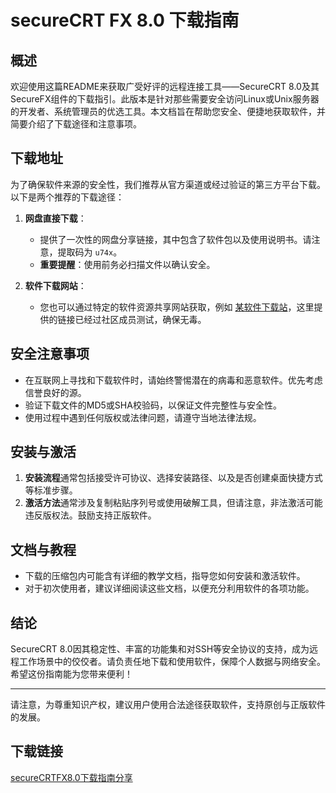 # secureCRT FX 8.0 下载指南

## 概述
欢迎使用这篇README来获取广受好评的远程连接工具——SecureCRT 8.0及其SecureFX组件的下载指引。此版本是针对那些需要安全访问Linux或Unix服务器的开发者、系统管理员的优选工具。本文档旨在帮助您安全、便捷地获取软件，并简要介绍了下载途径和注意事项。

## 下载地址
为了确保软件来源的安全性，我们推荐从官方渠道或经过验证的第三方平台下载。以下是两个推荐的下载途径：

1. **网盘直接下载**：
   - 提供了一次性的网盘分享链接，其中包含了软件包以及使用说明书。请注意，提取码为 `u74x`。
   - **重要提醒**：使用前务必扫描文件以确认安全。

2. **软件下载网站**：
   - 您也可以通过特定的软件资源共享网站获取，例如 [某软件下载站](无需直接插入链接)，这里提供的链接已经过社区成员测试，确保无毒。

## 安全注意事项
- 在互联网上寻找和下载软件时，请始终警惕潜在的病毒和恶意软件。优先考虑信誉良好的源。
- 验证下载文件的MD5或SHA校验码，以保证文件完整性与安全性。
- 使用过程中遇到任何版权或法律问题，请遵守当地法律法规。

## 安装与激活
1. **安装流程**通常包括接受许可协议、选择安装路径、以及是否创建桌面快捷方式等标准步骤。
2. **激活方法**通常涉及复制粘贴序列号或使用破解工具，但请注意，非法激活可能违反版权法。鼓励支持正版软件。
   
## 文档与教程
- 下载的压缩包内可能含有详细的教学文档，指导您如何安装和激活软件。
- 对于初次使用者，建议详细阅读这些文档，以便充分利用软件的各项功能。

## 结论
SecureCRT 8.0因其稳定性、丰富的功能集和对SSH等安全协议的支持，成为远程工作场景中的佼佼者。请负责任地下载和使用软件，保障个人数据与网络安全。希望这份指南能为您带来便利！

---

请注意，为尊重知识产权，建议用户使用合法途径获取软件，支持原创与正版软件的发展。

## 下载链接

[secureCRTFX8.0下载指南分享](https://pan.quark.cn/s/1647795997b7)